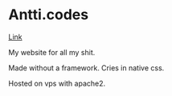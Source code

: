 # Antti.codes

[Link](https://antti.codes)

My website for all my shit.  
  
Made without a framework. Cries in native css.  
  
Hosted on vps with apache2.
